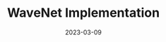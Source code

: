 ---
title: "WaveNet Implementation"
description: "An implementation of an unconditioned wavenet architecture."
date: 2023-03-09
path: "https://github.com/ahadjawaid/wavenet"
image: "assets/img/wavenet.png"
---